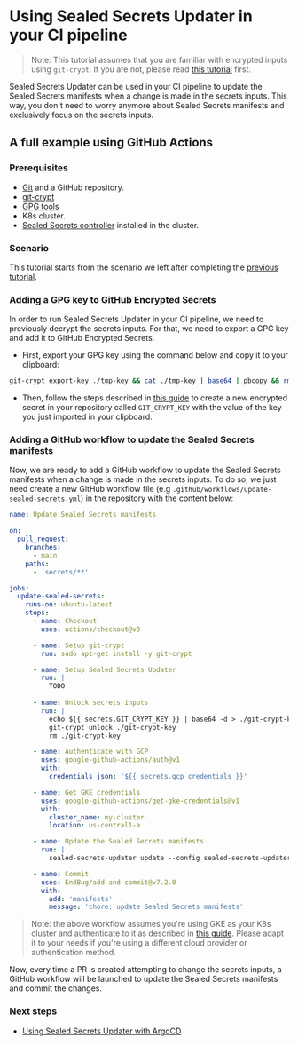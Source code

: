 # Using Sealed Secrets Updater in your CI pipeline

> Note: This tutorial assumes that you are familiar with encrypted inputs using `git-crypt`. If you are not, please read [this tutorial](./git-crypt.md) first.

Sealed Secrets Updater can be used in your CI pipeline to update the Sealed Secrets manifests when a change is made in the secrets inputs. This way, you don't need to worry anymore about Sealed Secrets manifests and exclusively focus on the secrets inputs.

## A full example using GitHub Actions

### Prerequisites

- [Git](https://git-scm.com/) and a GitHub repository.
- [git-crypt](https://github.com/AGWA/git-crypt/blob/master/INSTALL.md)
- [GPG tools](https://gpgtools.org)
- K8s cluster.
- [Sealed Secrets controller](https://github.com/bitnami-labs/sealed-secrets#installation) installed in the cluster.

### Scenario

This tutorial starts from the scenario we left after completing the [previous tutorial](./git-crypt.md).

### Adding a GPG key to GitHub Encrypted Secrets

In order to run Sealed Secrets Updater in your CI pipeline, we need to previously decrypt the secrets inputs. For that, we need to export a GPG key and add it to GitHub Encrypted Secrets.

- First, export your GPG key using the command below and copy it to your clipboard:

```bash
git-crypt export-key ./tmp-key && cat ./tmp-key | base64 | pbcopy && rm ./tmp-key
```

- Then, follow the steps described in [this guide](https://docs.github.com/en/actions/security-guides/encrypted-secrets#creating-encrypted-secrets-for-a-repository) to create a new encrypted secret in your repository called `GIT_CRYPT_KEY` with the value of the key you just imported in your clipboard.

### Adding a GitHub workflow to update the Sealed Secrets manifests

Now, we are ready to add a GitHub workflow to update the Sealed Secrets manifests when a change is made in the secrets inputs. To do so, we just need create a new GitHub workflow file (e.g `.github/workflows/update-sealed-secrets.yml`) in the repository with the content below:

```yaml
name: Update Sealed Secrets manifests

on:
  pull_request:
    branches:
      - main
    paths:
      - 'secrets/**'

jobs:
  update-sealed-secrets:
    runs-on: ubuntu-latest
    steps:
      - name: Checkout
        uses: actions/checkout@v3

      - name: Setup git-crypt
        run: sudo apt-get install -y git-crypt

      - name: Setup Sealed Secrets Updater
        run: |
          TODO
    
      - name: Unlock secrets inputs
        run: |
          echo ${{ secrets.GIT_CRYPT_KEY }} | base64 -d > ./git-crypt-key
          git-crypt unlock ./git-crypt-key
          rm ./git-crypt-key

      - name: Authenticate with GCP
        uses: google-github-actions/auth@v1
        with:
          credentials_json: '${{ secrets.gcp_credentials }}'

      - name: Get GKE credentials
        uses: google-github-actions/get-gke-credentials@v1
        with:
          cluster_name: my-cluster
          location: us-central1-a

      - name: Update the Sealed Secrets manifests
        run: |
          sealed-secrets-updater update --config sealed-secrets-updater.json

      - name: Commit
        uses: EndBug/add-and-commit@v7.2.0
        with:
          add: 'manifests'
          message: 'chore: update Sealed Secrets manifests'
```

> Note: the above workflow assumes you're using GKE as your K8s cluster and authenticate to it as described in [this guide](https://github.com/google-github-actions/get-gke-credentials#authenticating-via-service-account-key-json). Please adapt it to your needs if you're using a different cloud provider or authentication method.

Now, every time a PR is created attempting to change the secrets inputs, a GitHub workflow will be launched to update the Sealed Secrets manifests and commit the changes.

### Next steps

- [Using Sealed Secrets Updater with ArgoCD](./argocd.md)
